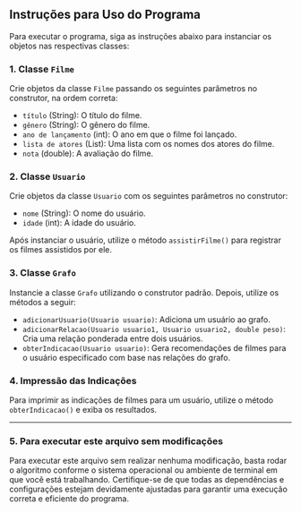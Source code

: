 ## Instruções para Uso do Programa

Para executar o programa, siga as instruções abaixo para instanciar os objetos nas respectivas classes:

### 1. Classe `Filme`
Crie objetos da classe `Filme` passando os seguintes parâmetros no construtor, na ordem correta:
- `título` (String): O título do filme.
- `gênero` (String): O gênero do filme.
- `ano de lançamento` (int): O ano em que o filme foi lançado.
- `lista de atores` (List<String>): Uma lista com os nomes dos atores do filme.
- `nota` (double): A avaliação do filme.

### 2. Classe `Usuario`
Crie objetos da classe `Usuario` com os seguintes parâmetros no construtor:
- `nome` (String): O nome do usuário.
- `idade` (int): A idade do usuário.

Após instanciar o usuário, utilize o método `assistirFilme()` para registrar os filmes assistidos por ele.

### 3. Classe `Grafo`
Instancie a classe `Grafo` utilizando o construtor padrão. Depois, utilize os métodos a seguir:
- `adicionarUsuario(Usuario usuario)`: Adiciona um usuário ao grafo.
- `adicionarRelacao(Usuario usuario1, Usuario usuario2, double peso)`: Cria uma relação ponderada entre dois usuários.
- `obterIndicacao(Usuario usuario)`: Gera recomendações de filmes para o usuário especificado com base nas relações do grafo.

### 4. Impressão das Indicações
Para imprimir as indicações de filmes para um usuário, utilize o método `obterIndicacao()` e exiba os resultados.

---
### 5. Para executar este arquivo sem modificações
Para executar este arquivo sem realizar nenhuma modificação, basta rodar o algoritmo conforme o sistema operacional ou ambiente de terminal em que você está trabalhando. Certifique-se de que todas as dependências e configurações estejam devidamente ajustadas para garantir uma execução correta e eficiente do programa.

